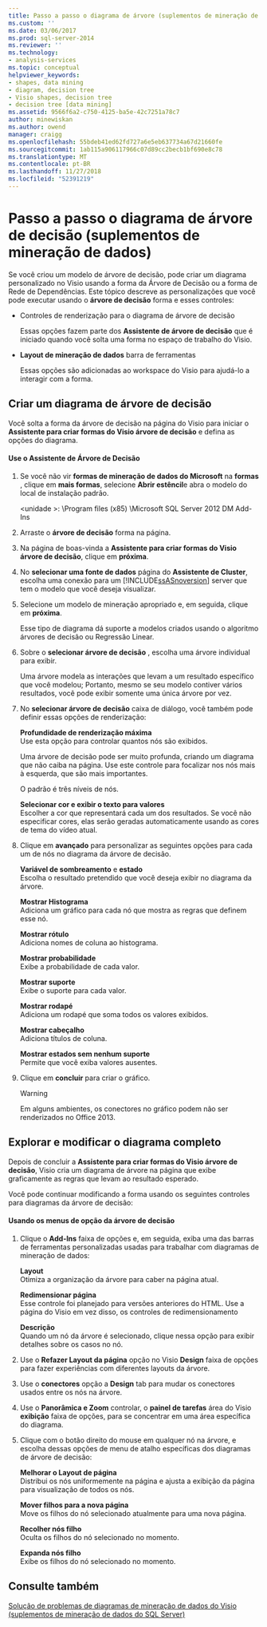 ```yaml
---
title: Passo a passo o diagrama de árvore (suplementos de mineração de dados) de decisão | Microsoft Docs
ms.custom: ''
ms.date: 03/06/2017
ms.prod: sql-server-2014
ms.reviewer: ''
ms.technology:
- analysis-services
ms.topic: conceptual
helpviewer_keywords:
- shapes, data mining
- diagram, decision tree
- Visio shapes, decision tree
- decision tree [data mining]
ms.assetid: 9566f6a2-c750-4125-ba5e-42c7251a78c7
author: minewiskan
ms.author: owend
manager: craigg
ms.openlocfilehash: 55bdeb41ed62fd727a6e5eb637734a67d21660fe
ms.sourcegitcommit: 1ab115a906117966c07d89cc2becb1bf690e8c78
ms.translationtype: MT
ms.contentlocale: pt-BR
ms.lasthandoff: 11/27/2018
ms.locfileid: "52391219"
---
```

# <a name="decision-tree-diagram-walkthrough--data-mining-add-ins"></a>Passo a passo o diagrama de árvore de decisão (suplementos de mineração de dados)
  Se você criou um modelo de árvore de decisão, pode criar um diagrama personalizado no Visio usando a forma da Árvore de Decisão ou a forma de Rede de Dependências. Este tópico descreve as personalizações que você pode executar usando o **árvore de decisão** forma e esses controles:  
  
-   Controles de renderização para o diagrama de árvore de decisão  
  
     Essas opções fazem parte dos **Assistente de árvore de decisão** que é iniciado quando você solta uma forma no espaço de trabalho do Visio.  
  
-   **Layout de mineração de dados** barra de ferramentas  
  
     Essas opções são adicionadas ao workspace do Visio para ajudá-lo a interagir com a forma.  
  
## <a name="build-a-decision-tree-diagram"></a>Criar um diagrama de árvore de decisão  
 Você solta a forma da árvore de decisão na página do Visio para iniciar o **Assistente para criar formas do Visio árvore de decisão** e defina as opções do diagrama.  
  
#### <a name="use-the-decision-tree-wizard"></a>Use o Assistente de Árvore de Decisão  
  
1.  Se você não vir **formas de mineração de dados do Microsoft** na **formas** , clique em **mais formas**, selecione **Abrir estêncil**e abra o modelo do local de instalação padrão.  
  
     \<unidade >: \Program files (x85) \Microsoft SQL Server 2012 DM Add-Ins  
  
2.  Arraste o **árvore de decisão** forma na página.  
  
3.  Na página de boas-vinda a **Assistente para criar formas do Visio árvore de decisão**, clique em **próxima**.  
  
4.  No **selecionar uma fonte de dados** página do **Assistente de Cluster**, escolha uma conexão para um [!INCLUDE[ssASnoversion](../includes/ssasnoversion-md.md)] server que tem o modelo que você deseja visualizar.  
  
5.  Selecione um modelo de mineração apropriado e, em seguida, clique em **próxima**.  
  
     Esse tipo de diagrama dá suporte a modelos criados usando o algoritmo árvores de decisão ou Regressão Linear.  
  
6.  Sobre o **selecionar árvore de decisão** , escolha uma árvore individual para exibir.  
  
     Uma árvore modela as interações que levam a um resultado específico que você modelou; Portanto, mesmo se seu modelo contiver vários resultados, você pode exibir somente uma única árvore por vez.  
  
7.  No **selecionar árvore de decisão** caixa de diálogo, você também pode definir essas opções de renderização:  
  
     **Profundidade de renderização máxima**  
     Use esta opção para controlar quantos nós são exibidos.  
  
     Uma árvore de decisão pode ser muito profunda, criando um diagrama que não caiba na página. Use este controle para focalizar nos nós mais à esquerda, que são mais importantes.  
  
     O padrão é três níveis de nós.  
  
     **Selecionar cor e exibir o texto para valores**  
     Escolher a cor que representará cada um dos resultados. Se você não especificar cores, elas serão geradas automaticamente usando as cores de tema do vídeo atual.  
  
8.  Clique em **avançado** para personalizar as seguintes opções para cada um de nós no diagrama da árvore de decisão.  
  
     **Variável de sombreamento** e **estado**  
     Escolha o resultado pretendido que você deseja exibir no diagrama da árvore.  
  
     **Mostrar Histograma**  
     Adiciona um gráfico para cada nó que mostra as regras que definem esse nó.  
  
     **Mostrar rótulo**  
     Adiciona nomes de coluna ao histograma.  
  
     **Mostrar probabilidade**  
     Exibe a probabilidade de cada valor.  
  
     **Mostrar suporte**  
     Exibe o suporte para cada valor.  
  
     **Mostrar rodapé**  
     Adiciona um rodapé que soma todos os valores exibidos.  
  
     **Mostrar cabeçalho**  
     Adiciona títulos de coluna.  
  
     **Mostrar estados sem nenhum suporte**  
     Permite que você exiba valores ausentes.  
  
9. Clique em **concluir** para criar o gráfico.  
  
    > [!WARNING]  
    >  Em alguns ambientes, os conectores no gráfico podem não ser renderizados no Office 2013.  
  
## <a name="explore-and-modify-the-finished-diagram"></a>Explorar e modificar o diagrama completo  
 Depois de concluir a **Assistente para criar formas do Visio árvore de decisão**, Visio cria um diagrama de árvore na página que exibe graficamente as regras que levam ao resultado esperado.  
  
 Você pode continuar modificando a forma usando os seguintes controles para diagramas da árvore de decisão:  
  
#### <a name="using-the-decision-tree-option-menus"></a>Usando os menus de opção da árvore de decisão  
  
1.  Clique o **Add-Ins** faixa de opções e, em seguida, exiba uma das barras de ferramentas personalizadas usadas para trabalhar com diagramas de mineração de dados:  
  
     **Layout**  
     Otimiza a organização da árvore para caber na página atual.  
  
     **Redimensionar página**  
     Esse controle foi planejado para versões anteriores do HTML. Use a página do Visio em vez disso, os controles de redimensionamento  
  
     **Descrição**  
     Quando um nó da árvore é selecionado, clique nessa opção para exibir detalhes sobre os casos no nó.  
  
2.  Use o **Refazer Layout da página** opção no Visio **Design** faixa de opções para fazer experiências com diferentes layouts da árvore.  
  
3.  Use o **conectores** opção a **Design** tab para mudar os conectores usados entre os nós na árvore.  
  
4.  Use o **Panorâmica e Zoom** controlar, o **painel de tarefas** área do Visio **exibição** faixa de opções, para se concentrar em uma área específica do diagrama.  
  
5.  Clique com o botão direito do mouse em qualquer nó na árvore, e escolha dessas opções de menu de atalho específicas dos diagramas de árvore de decisão:  
  
     **Melhorar o Layout de página**  
     Distribui os nós uniformemente na página e ajusta a exibição da página para visualização de todos os nós.  
  
     **Mover filhos para a nova página**  
     Move os filhos do nó selecionado atualmente para uma nova página.  
  
     **Recolher nós filho**  
     Oculta os filhos do nó selecionado no momento.  
  
     **Expanda nós filho**  
     Exibe os filhos do nó selecionado no momento.  
  
## <a name="see-also"></a>Consulte também  
 [Solução de problemas de diagramas de mineração de dados do Visio &#40;suplementos de mineração de dados do SQL Server&#41;](troubleshooting-visio-data-mining-diagrams-sql-server-data-mining-add-ins.md)  
  
  
